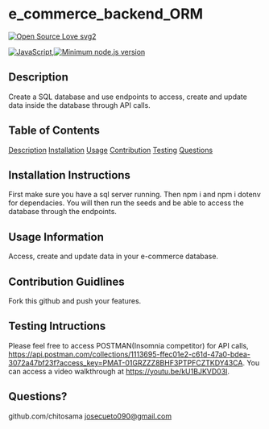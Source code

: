 # e_commerce_backend_ORM

  [![Open Source Love svg2](https://badges.frapsoft.com/os/v2/open-source.svg?v=103)](https://github.com/ellerbrock/open-source-badges/)

  [![JavaScript](https://img.shields.io/badge/--F7DF1E?logo=javascript&logoColor=000)](https://www.javascript.com/),[![Minimum node.js version](https://badgen.net/npm/node/express)](https://npmjs.com/package/express)

## Description
Create a SQL database and use endpoints to access, create and update data inside the database through API calls.

## Table of Contents
[Description](#description)
[Installation](#installation-instructions)
[Usage](#usage-information)
[Contribution](#contribution-guildines)
[Testing](#testing-instruction)
[Questions](#questions)

## Installation Instructions
First make sure you have a sql server running. Then npm i and npm i dotenv for dependacies. You will then run the seeds and be able to access the database through the endpoints.

## Usage Information
Access, create and update data in your e-commerce database.

## Contribution Guidlines
Fork this github and push your features. 

## Testing Intructions
Please feel free to access POSTMAN(Insomnia competitor) for API calls, https://api.postman.com/collections/1113695-ffec01e2-c61d-47a0-bdea-3072a47bf23f?access_key=PMAT-01GRZZZ8BHF3PTPFCZTKDY43CA. You can access a video walkthrough at https://youtu.be/kU1BJKVD03I.

## Questions?
github.com/chitosama
josecueto090@gmail.com
